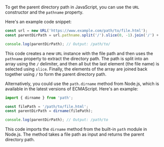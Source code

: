 To get the parent directory path in JavaScript, you can use the `URL` constructor and the `pathname` property.

Here's an example code snippet:

```javascript
const url = new URL('https://www.example.com/path/to/file.html');
const parentDirPath = url.pathname.split('/').slice(0, -1).join('/') + '/'; // /path/to/

console.log(parentDirPath); // Output: /path/to/
```

This code creates a new `URL` instance with the file path and then uses the `pathname` property to extract the directory path. The path is split into an array using the `/` delimiter, and then all but the last element (the file name) is selected using `slice`. Finally, the elements of the array are joined back together using `/` to form the parent directory path.

Alternatively, you could use the `path.dirname` method from Node.js, which is available in the latest versions of ECMAScript. Here's an example:

```javascript
import { dirname } from 'path';

const filePath = '/path/to/file.html';
const parentDirPath = dirname(filePath);

console.log(parentDirPath); // Output: /path/to
```

This code imports the `dirname` method from the built-in `path` module in Node.js. The method takes a file path as input and returns the parent directory path.
